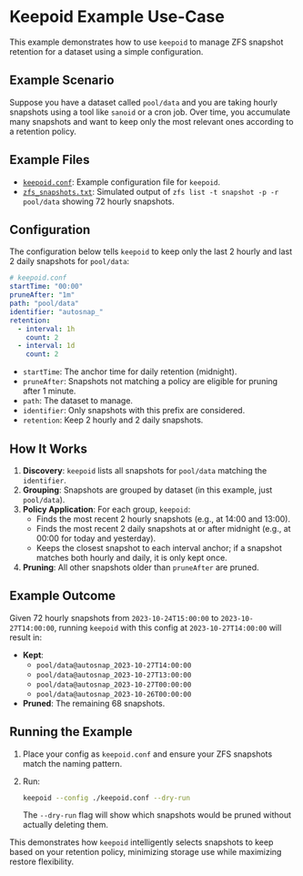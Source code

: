 # Keepoid Example Use-Case

This example demonstrates how to use `keepoid` to manage ZFS snapshot retention for a dataset using a simple configuration.

## Example Scenario

Suppose you have a dataset called `pool/data` and you are taking hourly snapshots using a tool like `sanoid` or a cron job. Over time, you accumulate many snapshots and want to keep only the most relevant ones according to a retention policy.

## Example Files

- [`keepoid.conf`](./keepoid.conf): Example configuration file for `keepoid`.
- [`zfs_snapshots.txt`](./zfs_snapshots.txt): Simulated output of `zfs list -t snapshot -p -r pool/data` showing 72 hourly snapshots.

## Configuration

The configuration below tells `keepoid` to keep only the last 2 hourly and last 2 daily snapshots for `pool/data`:

```yaml
# keepoid.conf
startTime: "00:00"
pruneAfter: "1m"
path: "pool/data"
identifier: "autosnap_"
retention:
  - interval: 1h
    count: 2
  - interval: 1d
    count: 2
```

- `startTime`: The anchor time for daily retention (midnight).
- `pruneAfter`: Snapshots not matching a policy are eligible for pruning after 1 minute.
- `path`: The dataset to manage.
- `identifier`: Only snapshots with this prefix are considered.
- `retention`: Keep 2 hourly and 2 daily snapshots.

## How It Works

1. **Discovery**: `keepoid` lists all snapshots for `pool/data` matching the `identifier`.
2. **Grouping**: Snapshots are grouped by dataset (in this example, just `pool/data`).
3. **Policy Application**: For each group, `keepoid`:
   - Finds the most recent 2 hourly snapshots (e.g., at 14:00 and 13:00).
   - Finds the most recent 2 daily snapshots at or after midnight (e.g., at 00:00 for today and yesterday).
   - Keeps the closest snapshot to each interval anchor; if a snapshot matches both hourly and daily, it is only kept once.
4. **Pruning**: All other snapshots older than `pruneAfter` are pruned.

## Example Outcome

Given 72 hourly snapshots from `2023-10-24T15:00:00` to `2023-10-27T14:00:00`, running `keepoid` with this config at `2023-10-27T14:00:00` will result in:

- **Kept**:
  - `pool/data@autosnap_2023-10-27T14:00:00`
  - `pool/data@autosnap_2023-10-27T13:00:00`
  - `pool/data@autosnap_2023-10-27T00:00:00`
  - `pool/data@autosnap_2023-10-26T00:00:00`
- **Pruned**: The remaining 68 snapshots.

## Running the Example

1. Place your config as `keepoid.conf` and ensure your ZFS snapshots match the naming pattern.
2. Run:

   ```bash
   keepoid --config ./keepoid.conf --dry-run
   ```

   The `--dry-run` flag will show which snapshots would be pruned without actually deleting them.

This demonstrates how `keepoid` intelligently selects snapshots to keep based on your retention policy, minimizing storage use while maximizing restore flexibility.
